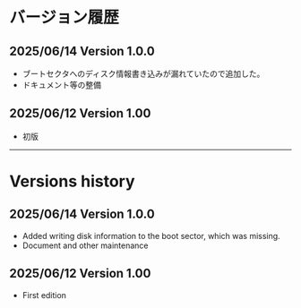 # バージョン履歴

## 2025/06/14 Version 1.0.0

- ブートセクタへのディスク情報書き込みが漏れていたので追加した。
- ドキュメント等の整備

## 2025/06/12 Version 1.00

- 初版

----

# Versions history

## 2025/06/14 Version 1.0.0

- Added writing disk information to the boot sector, which was missing.
- Document and other maintenance

## 2025/06/12 Version 1.00

- First edition
